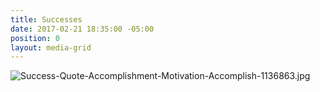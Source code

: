 ```yaml
---
title: Successes
date: 2017-02-21 18:35:00 -05:00
position: 0
layout: media-grid
---
```


![Success-Quote-Accomplishment-Motivation-Accomplish-1136863.jpg](/uploads/Success-Quote-Accomplishment-Motivation-Accomplish-1136863.jpg)